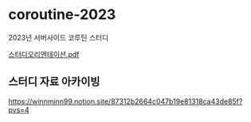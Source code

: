 # coroutine-2023
2023년 서버사이드 코루틴 스터디

[스터디오리엔테이션.pdf](https://github.com/JAVACAFE-STUDY/coroutine-2023/files/12793096/default.pdf)

## 스터디 자료 아카이빙
https://winnminn99.notion.site/87312b2664c047b19e81318ca43de85f?pvs=4
